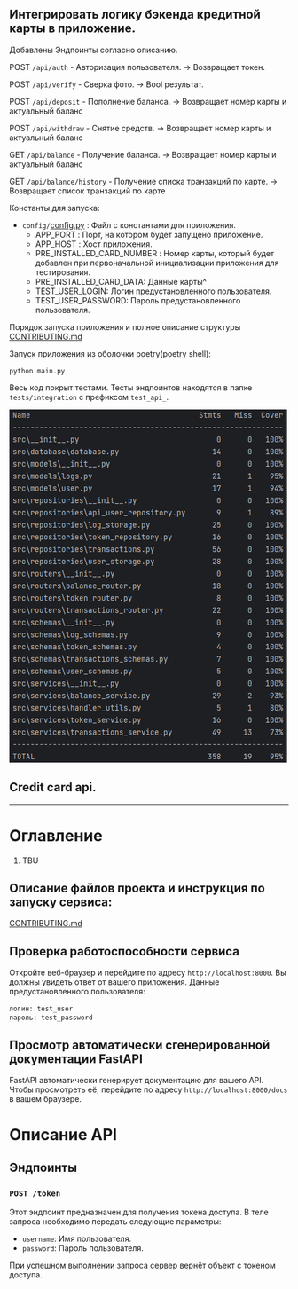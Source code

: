 ## Интегрировать логику бэкенда кредитной карты в приложение.
Добавлены Эндпоинты согласно описанию.

POST `/api/auth` - Авторизация пользователя. -> Возвращает токен.

POST `/api/verify` - Сверка фото. -> Bool результат.

POST `/api/deposit` - Пополнение баланса. -> Возвращает номер карты и актуальный баланс

POST `/api/withdraw` - Снятие средств. -> Возвращает номер карты и актуальный баланс

GET `/api/balance` - Получение баланса. -> Возвращает номер карты и актуальный баланс

GET `/api/balance/history` - Получение списка транзакций по карте. -> Возвращает список транзакций по карте

Константы для запуска:
- `config/`[config.py](config%2Fconfig.py) : Файл с константами для приложения.
  - APP_PORT : Порт, на котором будет запущено приложение.
  - APP_HOST : Хост приложения.
  - PRE_INSTALLED_CARD_NUMBER : Номер карты, который будет добавлен при первоначальной инициализации приложения для тестирования.
  - PRE_INSTALLED_CARD_DATA: Данные карты^
  - TEST_USER_LOGIN: Логин предустановленного пользователя.
  - TEST_USER_PASSWORD: Пароль предустановленного пользователя.

Порядок запуска приложения и полное описание структуры [CONTRIBUTING.md](CONTRIBUTING.md)

Запуск приложения из оболочки poetry(poetry shell):
```
python main.py
```

Весь код покрыт тестами. Тесты эндпоинтов находятся в папке `tests/integration` с префиксом `test_api_`.

![img.png](img.png)


## Credit card api.


---
# Оглавление
1. TBU

## Описание файлов проекта и инструкция по запуску сервиса:

[CONTRIBUTING.md](CONTRIBUTING.md)

## Проверка работоспособности сервиса

Откройте веб-браузер и перейдите по адресу `http://localhost:8000`. Вы должны увидеть ответ от вашего приложения.
Данные предустановленного пользователя:
```
логин: test_user
пароль: test_password
```

## Просмотр автоматически сгенерированной документации FastAPI

FastAPI автоматически генерирует документацию для вашего API. Чтобы просмотреть её, перейдите по адресу `http://localhost:8000/docs` в вашем браузере.

# Описание API

## Эндпоинты

### `POST /token`

Этот эндпоинт предназначен для получения токена доступа. В теле запроса необходимо передать следующие параметры:

- `username`: Имя пользователя.
- `password`: Пароль пользователя.

При успешном выполнении запроса сервер вернёт объект с токеном доступа.
